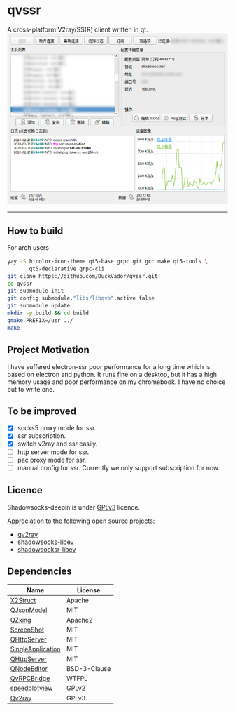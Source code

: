 # qvssr

A cross-platform V2ray/SS(R) client written in qt.
![demo](docs/images/demo.png)

-------------------------------

## How to build
For arch users
````bash
yay -S hicolor-icon-theme qt5-base grpc git gcc make qt5-tools \
       qt5-declarative grpc-cli
git clone https://github.com/DuckVador/qvssr.git
cd qvssr
git submodule init
git config submodule."libs/libqvb".active false
git submodule update
mkdir -p build && cd build
qmake PREFIX=/usr ../
make
````


## Project Motivation

I have suffered electron-ssr poor performance for a long time which is based on electron and python. It runs fine on a desktop, but it has a high memory usage and poor performance on my chromebook.  I have no choice but to write one.

## To be improved

- [x] socks5 proxy mode for ssr.
- [x] ssr subscription.
- [x] switch v2ray and ssr easily.
- [ ] http server mode for ssr.
- [ ] pac proxy mode for ssr.
- [ ] manual config for ssr. Currently we only support subscription for now.

## Licence

Shadowsocks-deepin is under [GPLv3](LICENSE) licence.

Appreciation to the following open source projects:

- [qv2ray](https://github.com/Qv2ray/Qv2ray)
- [shadowsocks-libev](https://github.com/shadowsocks/shadowsocks-libev)
- [shadowsocksr-libev](https://web.archive.org/web/20170207153230/https://breakwa11.github.io/)

## Dependencies

| Name                   | License        |
| ---------------------- | -------------- |
| [X2Struct](https://github.com/xyz347/x2struct)   | Apache|
| [QJsonModel](https://github.com/dridk/QJsonModel) | MIT|
| [QZxing](https://github.com/ftylitak/qzxing) | Apache2|
| [ScreenShot](https://github.com/Singein/ScreenShot)                  | MIT |
| [QHttpServer](https://github.com/nikhilm/qhttpserver) | MIT|
| [SingleApplication](https://github.com/itay-grudev/SingleApplication) | MIT|
| [QHttpServer](https://github.com/nikhilm/qhttpserver) | MIT|
| [QNodeEditor](https://github.com/paceholder/nodeeditor) | BSD-3-Clause|
| [QvRPCBridge](https://github.com/Qv2ray/QvRPCBridge)                   | WTFPL       |
| [speedplotview](https://github.com/qbittorrent/qBittorrent)            | GPLv2       |
| [Qv2ray](https://github.com/Qv2ray/Qv2ray)            | GPLv3       |


